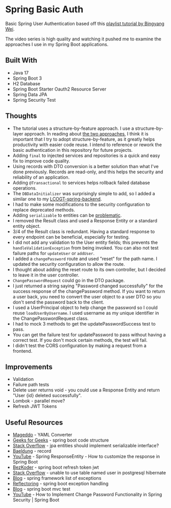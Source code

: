 # Spring Basic Auth

Basic Spring User Authentication based off this [playlist tutorial by Bingyang Wei](https://www.youtube.com/watch?v=asS2kcalidY&list=PLqq9AhcMm2oPdXXFT3fzjaKLsVymvMXaY&index=1).  

The video series is high quality and watching it pushed me to examine the approaches I use in my Spring Boot applications.  

## Built With

- Java 17
- Spring Boot 3
- H2 Database
- Spring Boot Starter Oauth2 Resource Server
- Spring Data JPA
- Spring Security Test

## Thoughts

- The tutorial uses a structure-by-feature approach. I use a structure-by-layer approach. In reading about [the two approaches](https://www.geeksforgeeks.org/spring-boot-code-structure/), I think it is important that I try to adopt structure-by-feature, as it greatly helps productivity with easier code reuse. I intend to reference or rework the basic authentication in this repository for future projects.
- Adding `final` to injected services and repositories is a quick and easy fix to improve code quality.
- Using records with DTO conversion is a better solution than what I've done previously. Records are read-only, and this helps the security and reliability of an application.
- Adding `@Transactional` to services helps rollback failed database operations.
- The `DBDataInitializer` was surprisingly simple to add, so I added a similar one to my [LCOGT-spring-backend](https://github.com/jdegand/LCOGT-spring-backend).
- I had to make some modifications to the security configuration to replace deprecated methods.
- Adding `serializable` to entities can be [problematic](https://stackoverflow.com/questions/2020904/when-and-why-jpa-entities-should-implement-the-serializable-interface).
- I removed the Result class and used a Response Entity or a standard entity object.
- 3/4 of the Result class is redundant. Having a standard response to every endpoint can be beneficial, especially for testing.
- I did not add any validation to the User entity fields; this prevents the `handleValidationException` from being invoked. You can also not test failure paths for `updateUser` or `addUser`.
- I added a `changePassword` route and used "reset" for the path name. I updated the security configuration to allow the route.
- I thought about adding the reset route to its own controller, but I decided to leave it in the user controller.
- `ChangePasswordRequest` could go in the DTO package.
- I just returned a string saying "Password changed successfully" for the success response of the changePassword method. If you want to return a user back, you need to convert the user object to a user DTO so you don't send the password back to the client.
- I used a UserPrincipal object to help change the password so I could reuse `loadUserByUsername`. I used username as my unique identifier in the ChangePasswordRequest class.
- I had to mock 3 methods to get the updatePasswordSuccess test to pass.
- You can get the failure test for updatePassword to pass without having a correct test. If you don't mock certain methods, the test will fail.
- I didn't test the CORS configuration by making a request from a frontend.

## Improvements

- Validation
- Failure path tests
- Delete user returns void - you could use a Response Entity and return "User {id} deleted successfully". 
- Lombok - parallel move?
- Refresh JWT Tokens 

## Useful Resources

- [Mageddo](https://mageddo.com/tools/yaml-converter) - YAML Converter
- [Geeks for Geeks](https://www.geeksforgeeks.org/spring-boot-code-structure/) - spring boot code structure
- [Stack Overflow](https://stackoverflow.com/questions/2020904/when-and-why-jpa-entities-should-implement-the-serializable-interface) - jpa entities should implement serializable interface?
- [Baeldung](https://www.baeldung.com/java-record-keyword) - record
- [YouTube](https://www.youtube.com/watch?v=B5Zrn1Tzyqw) - Spring ResponseEntity - How to customize the response in Spring Boot
- [BezKoder](https://www.bezkoder.com/spring-boot-refresh-token-jwt/) - spring boot refresh token jwt
- [Stack Overflow](https://stackoverflow.com/questions/4350874/unable-to-use-table-named-user-in-postgresql-hibernate) - unable to use table named user in postgresql hibernate
- [Blog](https://www.buggybread.com/2015/03/spring-framework-list-of-exceptions.html) - spring framework list of exceptions
- [Reflectoring](https://reflectoring.io/spring-boot-exception-handling/) - spring boot exception handling
- [Blog](https://www.roshanadhikary.com.np/2022/10/spring-boot-mvc-test.html) - spring boot mvc test
- [YouTube](https://www.youtube.com/watch?v=CB32_mdgXq8) - How to Implement Change Password Functionality in Spring Security | Spring Boot